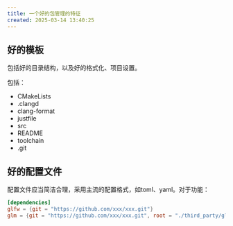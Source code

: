 ```yaml
---
title: 一个好的包管理的特征
created: 2025-03-14 13:40:25
---
```

## 好的模板
包括好的目录结构，以及好的格式化、项目设置。

包括：

- CMakeLists
- .clangd
- clang-format
- justfile
- src
- README
- toolchain
- .git

## 好的配置文件

配置文件应当简洁合理，采用主流的配置格式，如toml、yaml。对于功能：

```toml
[dependencies]
glfw = {git = "https://github.com/xxx/xxx.git"}
glm = {git = "https://github.com/xxx/xxx.git", root = "./third_party/glm/"} #自定义root，没有则自动创建
```